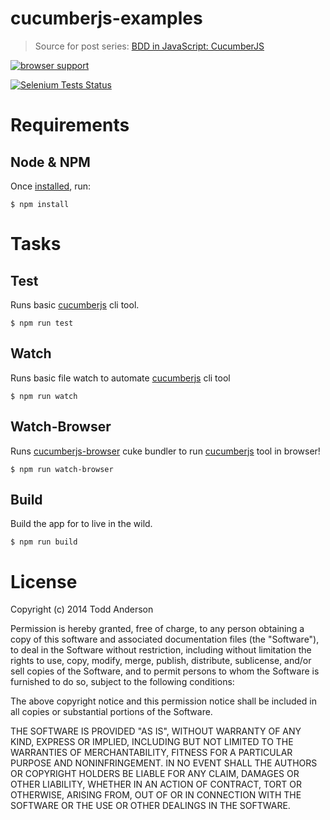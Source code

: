 cucumberjs-examples
===================

> Source for post series: [BDD in JavaScript: CucumberJS](http://custardbelly.com/blog/blog-posts/2014/01/08/bdd-in-js-cucumberjs/index.html) 

[![browser support](https://ci.testling.com/bustardcelly/cucumberjs-examples.png)](https://ci.testling.com/bustardcelly/cucumberjs-examples)

<a href="https://saucelabs.com/u/custardbelly">
  <img src="https://saucelabs.com/browser-matrix/custardbelly.svg?auth=2f671a5d8f345d81bbe7f0abcef72176" alt="Selenium Tests Status" />
</a>

Requirements
===

## Node & NPM

Once [installed](http://www.joyent.com/blog/installing-node-and-npm/), run:

```
$ npm install
```

Tasks
===

## Test

Runs basic [cucumberjs](https://github.com/cucumber/cucumber-js) cli tool.

```
$ npm run test
```

## Watch

Runs basic file watch to automate [cucumberjs](https://github.com/cucumber/cucumber-js) cli tool

```
$ npm run watch
```

## Watch-Browser

Runs [cucumberjs-browser](https://github.com/bustardcelly/cucumberjs-browser) cuke bundler to run [cucumberjs](https://github.com/cucumber/cucumber-js) tool in browser!

```
$ npm run watch-browser
```

## Build

Build the app for to live in the wild.

```
$ npm run build
```

License
===
Copyright (c) 2014 Todd Anderson

Permission is hereby granted, free of charge, to any person
obtaining a copy of this software and associated documentation
files (the "Software"), to deal in the Software without
restriction, including without limitation the rights to use,
copy, modify, merge, publish, distribute, sublicense, and/or sell
copies of the Software, and to permit persons to whom the
Software is furnished to do so, subject to the following
conditions:

The above copyright notice and this permission notice shall be
included in all copies or substantial portions of the Software.

THE SOFTWARE IS PROVIDED "AS IS", WITHOUT WARRANTY OF ANY KIND,
EXPRESS OR IMPLIED, INCLUDING BUT NOT LIMITED TO THE WARRANTIES
OF MERCHANTABILITY, FITNESS FOR A PARTICULAR PURPOSE AND
NONINFRINGEMENT. IN NO EVENT SHALL THE AUTHORS OR COPYRIGHT
HOLDERS BE LIABLE FOR ANY CLAIM, DAMAGES OR OTHER LIABILITY,
WHETHER IN AN ACTION OF CONTRACT, TORT OR OTHERWISE, ARISING
FROM, OUT OF OR IN CONNECTION WITH THE SOFTWARE OR THE USE OR
OTHER DEALINGS IN THE SOFTWARE.